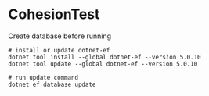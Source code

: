 # CohesionTest

Create database before running

```
# install or update dotnet-ef
dotnet tool install --global dotnet-ef --version 5.0.10
dotnet tool update --global dotnet-ef --version 5.0.10
	
# run update command
dotnet ef database update
```
